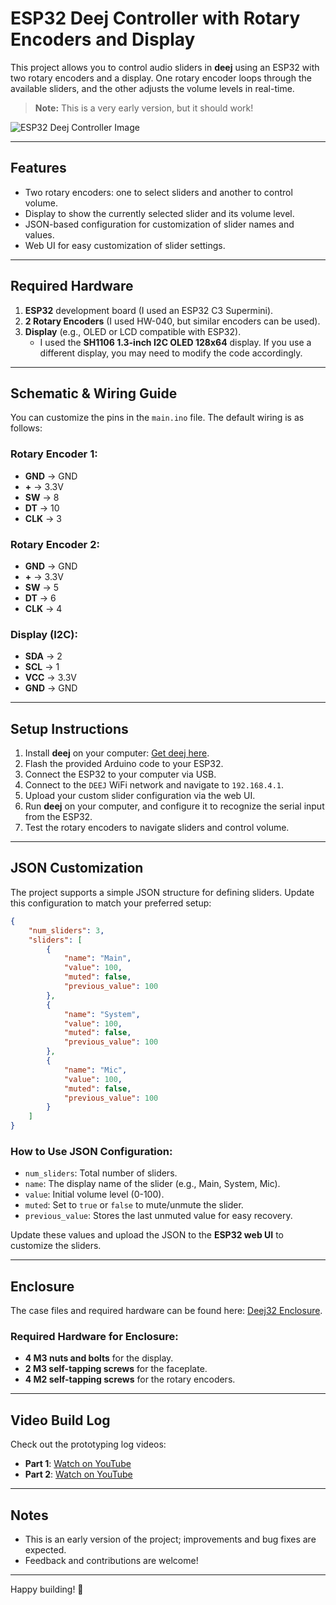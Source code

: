 # ESP32 Deej Controller with Rotary Encoders and Display

This project allows you to control audio sliders in **deej** using an ESP32 with two rotary encoders and a display. One rotary encoder loops through the available sliders, and the other adjusts the volume levels in real-time.

> **Note:** This is a very early version, but it should work!

![ESP32 Deej Controller Image](https://github.com/user-attachments/assets/56917704-07d3-4f35-8b90-339ccc2c80d7)

---

## Features
- Two rotary encoders: one to select sliders and another to control volume.
- Display to show the currently selected slider and its volume level.
- JSON-based configuration for customization of slider names and values.
- Web UI for easy customization of slider settings.

---

## Required Hardware
1. **ESP32** development board (I used an ESP32 C3 Supermini).
2. **2 Rotary Encoders** (I used HW-040, but similar encoders can be used).
3. **Display** (e.g., OLED or LCD compatible with ESP32). 
   - I used the **SH1106 1.3-inch I2C OLED 128x64** display. If you use a different display, you may need to modify the code accordingly.

---

## Schematic & Wiring Guide
You can customize the pins in the `main.ino` file. The default wiring is as follows:

### Rotary Encoder 1:
- **GND** → GND
- **+** → 3.3V
- **SW** → 8
- **DT** → 10
- **CLK** → 3

### Rotary Encoder 2:
- **GND** → GND
- **+** → 3.3V
- **SW** → 5
- **DT** → 6
- **CLK** → 4

### Display (I2C):
- **SDA** → 2
- **SCL** → 1
- **VCC** → 3.3V
- **GND** → GND

---

## Setup Instructions
1. Install **deej** on your computer: [Get deej here](https://github.com/omriharel/deej).
2. Flash the provided Arduino code to your ESP32.
3. Connect the ESP32 to your computer via USB.
4. Connect to the `DEEJ` WiFi network and navigate to `192.168.4.1`.
5. Upload your custom slider configuration via the web UI.
6. Run **deej** on your computer, and configure it to recognize the serial input from the ESP32.
7. Test the rotary encoders to navigate sliders and control volume.

---

## JSON Customization
The project supports a simple JSON structure for defining sliders. Update this configuration to match your preferred setup:

```json
{
    "num_sliders": 3,
    "sliders": [
        {
            "name": "Main",
            "value": 100,
            "muted": false,
            "previous_value": 100
        },
        {
            "name": "System",
            "value": 100,
            "muted": false,
            "previous_value": 100
        },
        {
            "name": "Mic",
            "value": 100,
            "muted": false,
            "previous_value": 100
        }
    ]
}
```
### How to Use JSON Configuration:
- `num_sliders`: Total number of sliders.
- `name`: The display name of the slider (e.g., Main, System, Mic).
- `value`: Initial volume level (0-100).
- `muted`: Set to `true` or `false` to mute/unmute the slider.
- `previous_value`: Stores the last unmuted value for easy recovery.

Update these values and upload the JSON to the **ESP32 web UI** to customize the sliders.

---

## Enclosure
The case files and required hardware can be found here: [Deej32 Enclosure](https://www.printables.com/model/1113764-deej32-enclosure).

### Required Hardware for Enclosure:
- **4 M3 nuts and bolts** for the display.
- **2 M3 self-tapping screws** for the faceplate.
- **4 M2 self-tapping screws** for the rotary encoders.

---

## Video Build Log
Check out the prototyping log videos:

- **Part 1**: [Watch on YouTube](https://youtu.be/bxeFH4jwXGc?si=-9eGGEO2R_Kipmz3)
- **Part 2**: [Watch on YouTube](https://youtu.be/nTDPgiJ3POc)

---

## Notes
- This is an early version of the project; improvements and bug fixes are expected.
- Feedback and contributions are welcome!

---

Happy building! 🚀
